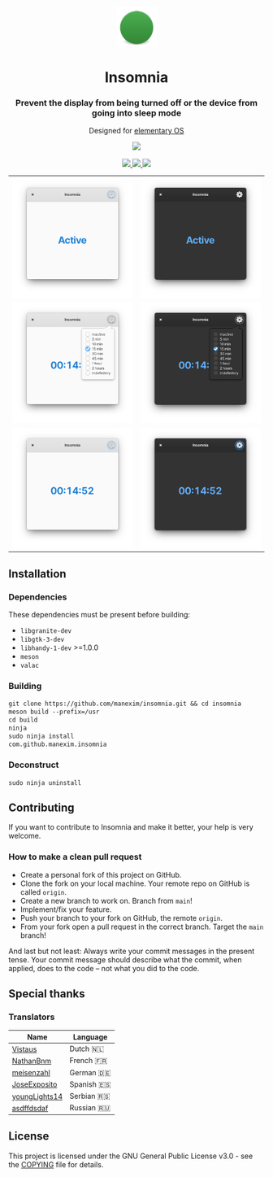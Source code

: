<div align="center">
  <span align="center"> <img width="80" height="80" class="center" src="data/icons/128/com.github.manexim.insomnia.svg" alt="Icon"></span>
  <h1 align="center">Insomnia</h1>
  <h3 align="center">Prevent the display from being turned off or the device from going into sleep mode</h3>
  <p align="center">Designed for <a href="https://elementary.io">elementary OS</a></p>
</div>

<p align="center">
  <a href="https://appcenter.elementary.io/com.github.manexim.insomnia" target="_blank">
    <img src="https://appcenter.elementary.io/badge.svg">
  </a>
</p>

<p align="center">
  <a href="https://github.com/manexim/insomnia/actions/workflows/main.yml">
    <img src="https://github.com/manexim/insomnia/workflows/CI/badge.svg">
  </a>
  <a href="https://github.com/manexim/insomnia/releases/">
    <img src="https://img.shields.io/github/release/manexim/insomnia.svg">
  </a>
  <a href="https://github.com/manexim/insomnia/blob/main/COPYING">
    <img src="https://img.shields.io/github/license/manexim/insomnia.svg">
  </a>
</p>

<p align="center">
  <table>
    <tr>
      <td>
        <img src="data/screenshots/000.png">
      </td>
      <td>
        <img src="data/screenshots/000-dark.png">
      </td>
    </tr>
    <tr>
      <td>
        <img src="data/screenshots/001.png">
      </td>
      <td>
        <img src="data/screenshots/001-dark.png">
      </td>
    </tr>
    <tr>
      <td>
        <img src="data/screenshots/002.png">
      </td>
      <td>
        <img src="data/screenshots/002-dark.png">
      </td>
    </tr>
  </table>
</p>

## Installation

### Dependencies

These dependencies must be present before building:

-   `libgranite-dev`
-   `libgtk-3-dev`
-   `libhandy-1-dev` >=1.0.0
-   `meson`
-   `valac`

### Building

```
git clone https://github.com/manexim/insomnia.git && cd insomnia
meson build --prefix=/usr
cd build
ninja
sudo ninja install
com.github.manexim.insomnia
```

### Deconstruct

```
sudo ninja uninstall
```

## Contributing

If you want to contribute to Insomnia and make it better, your help is very welcome.

### How to make a clean pull request

-   Create a personal fork of this project on GitHub.
-   Clone the fork on your local machine. Your remote repo on GitHub is called `origin`.
-   Create a new branch to work on. Branch from `main`!
-   Implement/fix your feature.
-   Push your branch to your fork on GitHub, the remote `origin`.
-   From your fork open a pull request in the correct branch. Target the `main` branch!

And last but not least: Always write your commit messages in the present tense.
Your commit message should describe what the commit, when applied, does to the code – not what you did to the code.

## Special thanks

### Translators

| Name                                               | Language   |
| -------------------------------------------------- | ---------- |
| [Vistaus](https://github.com/Vistaus)              | Dutch 🇳🇱   |
| [NathanBnm](https://github.com/NathanBnm)          | French 🇫🇷  |
| [meisenzahl](https://github.com/meisenzahl)        | German 🇩🇪  |
| [JoseExposito](https://github.com/JoseExposito)    | Spanish 🇪🇸 |
| [youngLights14](https://github.com/youngLights14)  | Serbian 🇷🇸 |
| [asdffdsdaf](https://github.com/asdffdsdaf)        | Russian 🇷🇺 |

## License

This project is licensed under the GNU General Public License v3.0 - see the [COPYING](COPYING) file for details.
